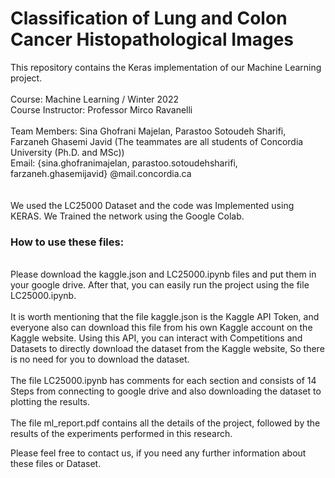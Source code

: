 # Classification of Lung and Colon Cancer Histopathological Images
This repository contains the Keras implementation of our Machine Learning project.
<br/>
<br/> Course: Machine Learning / Winter 2022
<br/> Course Instructor: Professor Mirco Ravanelli
<br/>
<br/> Team Members: Sina Ghofrani Majelan, Parastoo Sotoudeh Sharifi, Farzaneh Ghasemi Javid (The teammates are all students of Concordia University (Ph.D. and MSc))
<br/> Email: {sina.ghofranimajelan, parastoo.sotoudehsharifi, farzaneh.ghasemijavid} @mail.concordia.ca
<br/>
<br/>
<br/>
We used the LC25000 Dataset and the code was Implemented using KERAS. 
We Trained the network using the Google Colab.
<br/>
### How to use these files:
<br/>Please download the kaggle.json and LC25000.ipynb files and put them in your google drive. After that, you can easily run the project using the file LC25000.ipynb.
<br/>
<br/>It is worth mentioning that the file kaggle.json is the Kaggle API Token, and everyone also can download this file from his own Kaggle account on the Kaggle website. Using this API, you can interact with Competitions and Datasets to directly download the dataset from the Kaggle website, So there is no need for you to download the dataset.
<br/>
<br/>The file LC25000.ipynb has comments for each section and consists of 14 Steps from connecting to google drive and also downloading the dataset to plotting the results.
<br/>
<br/>The file ml_report.pdf contains all the details of the project, followed by the results of the experiments performed in this research. 

Please feel free to contact us, if you need any further information about these files or Dataset.



